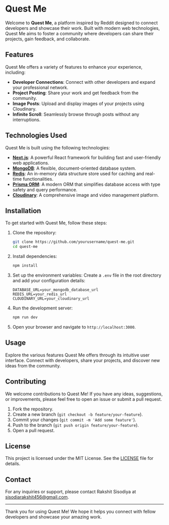 
# Quest Me

Welcome to **Quest Me**, a platform inspired by Reddit designed to connect developers and showcase their work. Built with modern web technologies, Quest Me aims to foster a community where developers can share their projects, gain feedback, and collaborate.

## Features

Quest Me offers a variety of features to enhance your experience, including:

- **Developer Connections**: Connect with other developers and expand your professional network.
- **Project Posting**: Share your work and get feedback from the community.
- **Image Posts**: Upload and display images of your projects using Cloudinary.
- **Infinite Scroll**: Seamlessly browse through posts without any interruptions.

## Technologies Used

Quest Me is built using the following technologies:

- **[Next.js](https://nextjs.org/)**: A powerful React framework for building fast and user-friendly web applications.
- **[MongoDB](https://www.mongodb.com/)**: A flexible, document-oriented database system.
- **[Redis](https://redis.io/)**: An in-memory data structure store used for caching and real-time functionalities.
- **[Prisma ORM](https://www.prisma.io/)**: A modern ORM that simplifies database access with type safety and query performance.
- **[Cloudinary](https://cloudinary.com/)**: A comprehensive image and video management platform.

## Installation

To get started with Quest Me, follow these steps:

1. Clone the repository:
   ```bash
   git clone https://github.com/yourusername/quest-me.git
   cd quest-me
   ```

2. Install dependencies:
   ```bash
   npm install
   ```

3. Set up the environment variables:
   Create a `.env` file in the root directory and add your configuration details:
   ```env
   DATABASE_URL=your_mongodb_database_url
   REDIS_URL=your_redis_url
   CLOUDINARY_URL=your_cloudinary_url
   ```

4. Run the development server:
   ```bash
   npm run dev
   ```

5. Open your browser and navigate to `http://localhost:3000`.

## Usage

Explore the various features Quest Me offers through its intuitive user interface. Connect with developers, share your projects, and discover new ideas from the community.

## Contributing

We welcome contributions to Quest Me! If you have any ideas, suggestions, or improvements, please feel free to open an issue or submit a pull request.

1. Fork the repository.
2. Create a new branch (`git checkout -b feature/your-feature`).
3. Commit your changes (`git commit -m 'Add some feature'`).
4. Push to the branch (`git push origin feature/your-feature`).
5. Open a pull request.

## License

This project is licensed under the MIT License. See the [LICENSE](LICENSE) file for details.

## Contact

For any inquiries or support, please contact Rakshit Sisodiya at [sisodiarakshit456@gmail.com](mailto:sisodiarakshit456@gmail.com).

---

Thank you for using Quest Me! We hope it helps you connect with fellow developers and showcase your amazing work.
```
